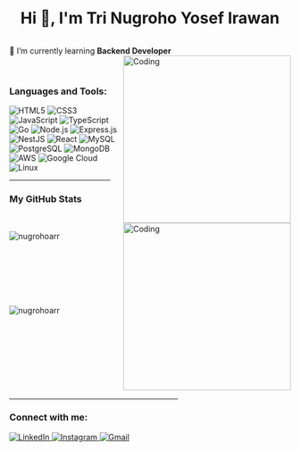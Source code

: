 <h1 align="center">Hi 👋, I'm Tri Nugroho Yosef Irawan</h1>




<p align="left"> <a href="https://twitter.com/" target="blank"><img src="https://img.shields.io/twitter/follow/?logo=twitter&style=for-the-badge" alt="" /></a> </p>

🌱 I’m currently learning **Backend Developer**
<img align="right" alt="Coding" width="300" src="https://i.pinimg.com/originals/81/17/8b/81178b47a8598f0c81c4799f2cdd4057.gif">


<br>
<h3 align="left">Languages and Tools:</h3>
<p>
  <img alt="HTML5" src="https://img.shields.io/badge/HTML5-%23E34F26.svg?style=for-the-badge&logo=html5&logoColor=white"/>
  <img alt="CSS3" src="https://img.shields.io/badge/CSS3-%231572B6.svg?style=for-the-badge&logo=css3&logoColor=white"/>
  <img alt="JavaScript" src="https://img.shields.io/badge/JavaScript-%23F7DF1E.svg?style=for-the-badge&logo=javascript&logoColor=black"/>
  <img alt="TypeScript" src="https://img.shields.io/badge/TypeScript-%233178C6.svg?style=for-the-badge&logo=typescript&logoColor=white"/>
  <img alt="Go" src="https://img.shields.io/badge/Go-%2300ADD8.svg?style=for-the-badge&logo=go&logoColor=white"/>
  <img alt="Node.js" src="https://img.shields.io/badge/Node.js-%23339933.svg?style=for-the-badge&logo=nodedotjs&logoColor=white"/>
  <img alt="Express.js" src="https://img.shields.io/badge/Express.js-%23000000.svg?style=for-the-badge&logo=express&logoColor=white"/>
  <img alt="NestJS" src="https://img.shields.io/badge/NestJS-%23E0234E.svg?style=for-the-badge&logo=nestjs&logoColor=white"/>
  <img alt="React" src="https://img.shields.io/badge/React-%2320232a.svg?style=for-the-badge&logo=react&logoColor=%2361DAFB"/>
  <img alt="MySQL" src="https://img.shields.io/badge/MySQL-%2300f.svg?style=for-the-badge&logo=mysql&logoColor=white"/>
  <img alt="PostgreSQL" src="https://img.shields.io/badge/PostgreSQL-%23336791.svg?style=for-the-badge&logo=postgresql&logoColor=white"/>
  <img alt="MongoDB" src="https://img.shields.io/badge/MongoDB-%234EA94B.svg?style=for-the-badge&logo=mongodb&logoColor=white"/>
  <img alt="AWS" src="https://img.shields.io/badge/AWS-%23FF9900.svg?style=for-the-badge&logo=amazonaws&logoColor=white"/>
  <img alt="Google Cloud" src="https://img.shields.io/badge/Google_Cloud-%234285F4.svg?style=for-the-badge&logo=googlecloud&logoColor=white"/>
  <img alt="Linux" src="https://img.shields.io/badge/Linux-%23FCC624.svg?style=for-the-badge&logo=linux&logoColor=black"/>
</p>


<hr width="36%" >

<h3>My GitHub Stats</h3>
<img align="right" alt="Coding" width="300" src="https://cdn.dribbble.com/users/1277312/screenshots/14733298/media/39b1045e593737587dd60e42c8422d1f.gif" >
<br>


<p><img align="left" src="https://github-readme-stats.vercel.app/api/top-langs?username=nugrohoarr&show_icons=true&theme=dark&locale=en&layout=compact" alt="nugrohoarr" /></p>

<br><br><br><br><br><br><br>
<p><img align="left" src="https://github-readme-streak-stats.herokuapp.com/?user=nugrohoarr&theme=dark" alt="nugrohoarr" /></p>
<br><br><br><br><br><br><br><br><br>
<hr width="60%" >
<h3 align="left">Connect with me:</h3>
<p align="left">
<p>
  <a href="https://linkedin.com/in/nugroho-ar">
    <img alt="LinkedIn" src="https://img.shields.io/badge/LinkedIn-%230077B5.svg?style=for-the-badge&logo=linkedin&logoColor=white"/>
  </a>
  <a href="https://instagram.com/nugroho.ar__">
    <img alt="Instagram" src="https://img.shields.io/badge/Instagram-%23E4405F.svg?style=for-the-badge&logo=instagram&logoColor=white"/>
  </a>
  <a href="mailto:nugrohoysf@gmail.com">
    <img alt="Gmail" src="https://img.shields.io/badge/Gmail-%23D14836.svg?style=for-the-badge&logo=gmail&logoColor=white"/>
  </a>
</p>
